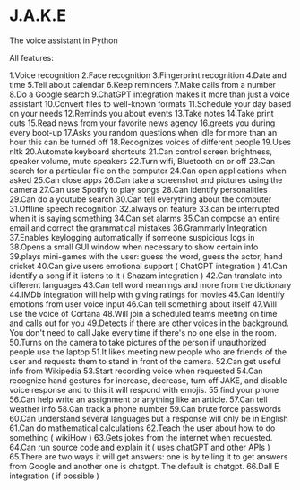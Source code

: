 # J.A.K.E
The voice assistant in Python 

All features:

1.Voice recognition
2.Face recognition
3.Fingerprint recognition
4.Date and time
5.Tell about calendar
6.Keep reminders
7.Make calls from a number 
8.Do a Google search
9.ChatGPT integration makes it more than just a voice assistant
10.Convert files to well-known formats
11.Schedule your day based on your needs
12.Reminds you about events
13.Take notes 
14.Take print outs
15.Read news from your favorite news agency
16.greets you during every boot-up 
17.Asks you random questions when idle for more than an hour this can be turned off
18.Recognizes voices of different people
19.Uses nltk 
20.Automate keyboard shortcuts
21.Can control screen brightness, speaker volume, mute speakers
22.Turn wifi, Bluetooth on or off
23.Can search for a particular file on the computer
24.Can open applications when asked 
25.Can close apps
26.Can take a screenshot and pictures using the camera
27.Can use Spotify to play songs
28.Can identify personalities 
29.Can do a youtube search
30.Can tell everything about the computer
31.Offline speech recognition
32.always on feature
33.can be interrupted when it is saying something 
34.Can set alarms 
35.Can compose an entire email and correct the grammatical mistakes 
36.Grammarly Integration
37.Enables keylogging automatically if someone suspicious logs in
38.Opens a small GUI window when necessary to show certain info
39.plays mini-games with the user: guess the word, guess the actor, hand cricket
40.Can give users emotional support ( ChatGPT integration )
41.Can identify a song if it listens to it ( Shazam integration )
42.Can translate into different languages
43.Can tell word meanings and more from the dictionary
44.IMDb integration will help with giving ratings for movies 
45.Can identify emotions from user voice input
46.Can tell something about itself 
47.Will use the voice of Cortana 
48.Will join a scheduled teams meeting on time and calls out for you 
49.Detects if there are other voices in the background. You don't need to call Jake every time if there's no one else in the room.
50.Turns on the camera to take pictures of the person if unauthorized people use the laptop
51.It likes meeting new people who are friends of the user and requests them to stand in front of the camera.
52.Can get useful info from Wikipedia
53.Start recording voice when requested
54.Can recognize hand gestures for increase, decrease, turn off JAKE, and disable voice response and to this it will respond with emojis.
55.find your phone 
56.Can help write an assignment or anything like an article.
57.Can tell weather info
58.Can track a phone number 
59.Can brute force passwords
60.Can understand several languages but a response will only be in English
61.Can do mathematical calculations
62.Teach the user about how to do something ( wikiHow )
63.Gets jokes from the internet when requested.
64.Can run source code and explain it ( uses chatGPT and other APIs )
65.There are two ways it will get answers: one is by telling it to get answers from Google and another one is chatgpt. The default is chatgpt.
66.Dall E integration ( if possible )




